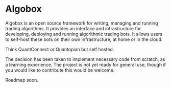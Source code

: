 # Algobox

Algobox is an open source framework for writing, managing and running trading
algorithms. It provides an interface and infrastructure for developing, deploying
and running algorithmic trading bots. It allows users to self-host these bots
on their own infrastructure, at home or in the cloud.

Think QuantConnect or Quantopian but self hosted.

The decision has been taken to implement necessary code from scratch,
as a learning experience. The project is not yet ready for general use,
though if you would like to contribute this would be welcome.

Roadmap soon.
